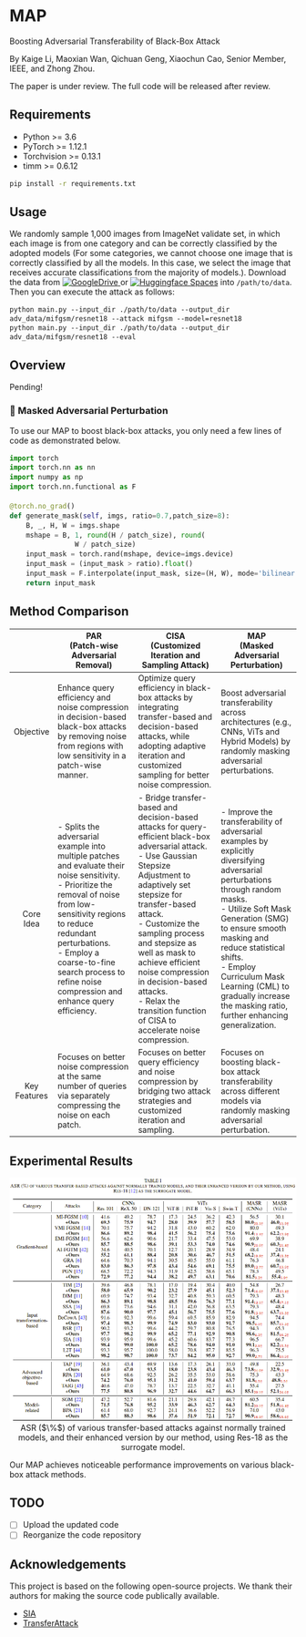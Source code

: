 # MAP
Boosting Adversarial Transferability of Black-Box Attack

By Kaige Li, Maoxian Wan, Qichuan Geng, Xiaochun Cao, Senior Member, IEEE, and Zhong Zhou. 

The paper is under review. The full code will be released after review.


## Requirements
+ Python >= 3.6
+ PyTorch >= 1.12.1
+ Torchvision >= 0.13.1
+ timm >= 0.6.12

```bash
pip install -r requirements.txt
```


## Usage
We randomly sample 1,000 images from ImageNet validate set, in which each image is from one category and can be correctly classified by the adopted models (For some categories, we cannot choose one image that is correctly classified by all the models. In this case, we select the image that receives accurate classifications from the majority of models.). Download the data from [![GoogleDrive](https://img.shields.io/badge/GoogleDrive-space-blue)
](https://drive.google.com/file/d/1d-_PKYi3MBDPtJV4rfMCCtmsE0oWX7ZB/view?usp=sharing) or [![Huggingface Spaces](https://img.shields.io/badge/%F0%9F%A4%97%20Hugging%20Face-Spaces-blue)](https://huggingface.co/datasets/Trustworthy-AI-Group/TransferAttack/blob/main/data.zip) into `/path/to/data`. Then you can execute the attack as follows:

```
python main.py --input_dir ./path/to/data --output_dir adv_data/mifgsm/resnet18 --attack mifgsm --model=resnet18 
python main.py --input_dir ./path/to/data --output_dir adv_data/mifgsm/resnet18 --eval
```

## Overview

Pending!

### 🤗 Masked Adversarial Perturbation

To use our MAP to boost black-box attacks, you only need a few lines of code as demonstrated below.

```python
import torch
import torch.nn as nn
import numpy as np
import torch.nn.functional as F

@torch.no_grad()
def generate_mask(self, imgs, ratio=0.7,patch_size=8):
    B, _, H, W = imgs.shape
    mshape = B, 1, round(H / patch_size), round(
                W / patch_size)
    input_mask = torch.rand(mshape, device=imgs.device)
    input_mask = (input_mask > ratio).float()
    input_mask = F.interpolate(input_mask, size=(H, W), mode='bilinear', align_corners=False)
    return input_mask
```

## Method Comparison

|              |                                                                                                                               PAR <br> (Patch-wise Adversarial Removal)                                                                                                                               |                     CISA <br> (Customized Iteration and Sampling Attack)                                                                                                                                                                                                                                                        |                                                                                                            MAP <br> (Masked Adversarial Perturbation)                                                                    |
|:------------:|------------------------------------------------------------------------------------------------------------------------------------------------------------------------------------------------------------------------------------------------------------------------------------------------|----------------------------------------------------------------------------------------------------------------------------------------------------------------------------------------------------------------------------------------------------------------------------------------------------------------|-----------------------------------------------------------------------------------------------------------------------------------------------------------------------------------------------------------------------------|
|   Objective  | Enhance query efficiency and noise compression in decision-based black-box attacks by removing noise from regions with low sensitivity in a patch-wise manner.                                                                                                                                                                         |   Optimize query efficiency in black-box attacks by integrating transfer-based and decision-based attacks, while adopting adaptive iteration and customized sampling for better noise compression.                                                                                                                                                                                                        |      Boost adversarial transferability across architectures (e.g., CNNs, ViTs and Hybrid Models) by randomly masking adversarial perturbations.                                        |
|   Core Idea  | - Splits the adversarial example into multiple patches and evaluate their noise sensitivity.<br>- Prioritize the removal of noise from low-sensitivity regions to reduce redundant perturbations. <br>- Employ a coarse-to-fine search process to refine noise compression and enhance query efficiency. |  - Bridge transfer-based and decision-based attacks for query-efficient black-box adversarial attack.<br>- Use Gaussian Stepsize Adjustment to adaptively set stepsize for transfer-based attack.<br>- Customize the sampling process and stepsize as well as mask to achieve efficient noise compression in decision-based attacks. <br>- Relax the transition function of CISA to accelerate noise compression. |  - Improve the transferability of adversarial examples by explicitly diversifying adversarial perturbations through random masks.<br>- Utilize Soft Mask Generation (SMG) to ensure smooth masking and reduce statistical shifts.<br> - Employ Curriculum Mask Learning (CML) to gradually increase the masking ratio, further enhancing generalization.  |
| Key Features | Focuses on better noise compression at the same number of queries via separately compressing the noise on each patch.                                                                                               | Focuses on better query efficiency and noise compression by bridging two attack strategies and customized iteration and sampling.                                                                                                     |   Focuses on boosting black-box attack transferability across different models via randomly masking adversarial perturbation.   |

## Experimental Results

<p align="center">
  <img src="figs/results.png" alt="results-of-our-method" width="800"/></br>
  <span align="center">ASR ($\%$) of various transfer-based attacks against normally trained models, and their enhanced version by our method, using Res-18 as the surrogate model. </span> 
</p>
Our MAP achieves noticeable performance improvements on various black-box attack methods.



## TODO
- [ ] Upload the updated code
- [ ] Reorganize the code repository

## Acknowledgements

This project is based on the following open-source projects. We thank their
authors for making the source code publically available.

* [SIA](https://github.com/xiaosen-wang/SIT)
* [TransferAttack](https://github.com/Trustworthy-AI-Group/TransferAttack)
